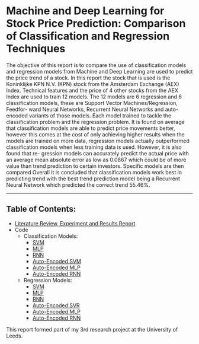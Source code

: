 # Machine and Deep Learning for Stock Price Prediction: Comparison of Classification and Regression Techniques

The objective of this report is to compare the use of classification models and regression models from Machine and Deep Learning are used to predict the price trend of a stock. In this report the stock that is used is the Koninklijke KPN N.V. (KPN) stock from the Amsterdam Exchange (AEX) Index. Technical features and the price of 4 other stocks from the AEX Index are used to train 12 models. The 12 models are 6 regression and 6 classification models, these are Support Vector Machines/Regression, Feedfor- ward Neural Networks, Recurrent Neural Networks and auto-encoded variants of those models. Each model trained to tackle the classification problem and the regression problem. It is found on average that classification models are able to predict price movements better, however this comes at the cost of only achieving higher results when the models are trained on more data, regression models actually outperformed classification models when less training data is used. However, it is also found that re- gression models can accurately predict the actual price with an average mean absolute error as low as 0.0867 which could be of more value than trend prediction to certain investors. Specific models are then compared Overall it is concluded that classification models work best in predicting trend with the best trend prediction model being a Recurrent Neural Network which predicted the correct trend 55.46%.

---

## Table of Contents:
* [Literature Review, Experiment and Results Report](report.pdf)
* Code
    * Classification Models:
        - [SVM](SVM.py)
        - [MLP](MLP%20-%20Classification.py)
        - [RNN](RNN%20-%20Classification.py)
        - [Auto-Encoded SVM](Auto-Encoded%20-%20SVM.py)
        - [Auto-Encoded MLP](Auto-Encoded%20MLP%20-%20Classification.py)
        - [Auto-Encoded RNN](Auto-Encoded%20RNN%20-%20Classification.py)
    * Regression Models:
        - [SVM](SVR.py)
        - [MLP](MLP%20-%20Regression.py)
        - [RNN](RNN%20-%20Regression.py)
        - [Auto-Encoded SVR](Auto-Encoded%20-%20SVR.py)
        - [Auto-Encoded MLP](Auto-Encoded%20MLP%20-%20Regression.py)
        - [Auto-Encoded RNN](Auto-Encoded%20RNN%20-%20Regression.py)


This report formed part of my 3rd research project at the University of Leeds.
